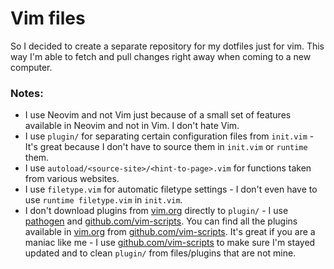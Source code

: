 # Vim files

So I decided to create a separate repository for my dotfiles just for vim. This way I'm able to fetch and pull changes right away when coming to a new computer.

### Notes:
- I use Neovim and not Vim just because of a small set of features available in Neovim and not in Vim. I don't hate Vim.
- I use `plugin/` for separating certain configuration files from `init.vim` - It's great because I don't have to source them in `init.vim` or `runtime` them.
- I use `autoload/<source-site>/<hint-to-page>.vim` for functions taken from various websites.
- I use `filetype.vim` for automatic filetype settings - I don't even have to use `runtime filetype.vim` in `init.vim`.
- I don't download plugins from [vim.org](http://www.vim.org/) directly to `plugin/` - I use [pathogen](https://github.com/tpope/vim-pathogen) and [github.com/vim-scripts](https://github.com/vim-scripts). You can find all the plugins available in [vim.org](http://www.vim.org/) from [github.com/vim-scripts](https://github.com/vim-scripts). It's great if you are a maniac like me - I use [github.com/vim-scripts](https://github.com/vim-scripts) to make sure I'm stayed updated and to clean `plugin/` from files/plugins that are not mine.
